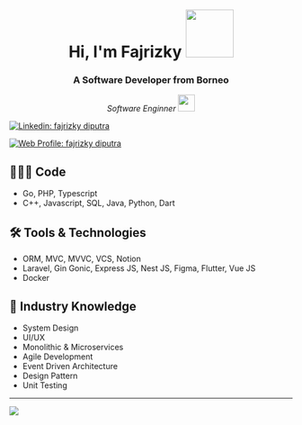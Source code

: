 <h1 align="center">Hi, I'm Fajrizky <img src="https://media.giphy.com/media/mGcNjsfWAjY5AEZNw6/giphy.gif" width="85"></h1>
<h3 align="center">A Software Developer from Borneo</h3>

<p align="center"><em>
  Software Enginner <img src="https://media.giphy.com/media/fYSnHlufseco8Fh93Z/giphy.gif" width="30">
</br>
</em></p>

[![Linkedin: fajrizky diputra](https://img.shields.io/badge/-fajrizkydiputra-blue?style=for-the-badge&logo=Linkedin&logoColor=white&link=https://www.linkedin.com/in/fajrizkydiputra/)](https://www.linkedin.com/in/fajrizkydiputra/)


[![Web Profile: fajrizky diputra](https://img.shields.io/badge/-WebProfile-orange?style=for-the-badge&logo=appveyor&link=http://profile.falaraborneo.com)](http://profile.falaraborneo.com)

## 👨🏻‍💻 Code
- Go, PHP, Typescript
- C++, Javascript, SQL, Java, Python, Dart

## 🛠 Tools & Technologies
- ORM, MVC, MVVC, VCS, Notion
- Laravel, Gin Gonic, Express JS, Nest JS, Figma, Flutter, Vue JS
- Docker

## 📖 Industry Knowledge
- System Design
- UI/UX
- Monolithic & Microservices
- Agile Development
- Event Driven Architecture
- Design Pattern
- Unit Testing

----------------------------------------
<img src="https://github-readme-stats.vercel.app/api?username=Fajrizky&&show_icons=true&title_color=ffffff&icon_color=bb2acf&text_color=daf7dc&bg_color=151515">
